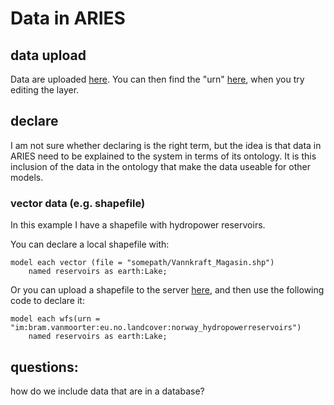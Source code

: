 # Data in ARIES
## data upload
Data are uploaded [here](https://integratedmodelling.org/collaboration/#/datamanager/upload).
You can then find the "urn" [here](https://integratedmodelling.org/collaboration/#/datamanager/table), when you try editing the layer.

## declare
I am not sure whether declaring is the right term, but the idea is that data in ARIES need to be explained to the system in terms of its ontology. It is this inclusion of the data in the ontology that make the data useable for other models.

### vector data (e.g. shapefile)
In this example I have a shapefile with hydropower reservoirs.

You can declare a local shapefile with:
```
model each vector (file = "somepath/Vannkraft_Magasin.shp")
    named reservoirs as earth:Lake;
```

Or you can upload a shapefile to the server [here](https://integratedmodelling.org/collaboration/#/datamanager/upload), and then use the following code to declare it:
```
model each wfs(urn = "im:bram.vanmoorter:eu.no.landcover:norway_hydropowerreservoirs")
    named reservoirs as earth:Lake;
```


## questions:
how do we include data that are in a database?

